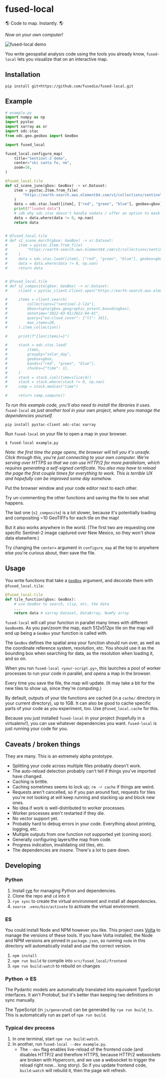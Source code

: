 # fused-local

🌎 Code to map. Instantly. 🌎

_Now on your own computer!_

![fused-local demo](media/fused-local-demo.gif)

You write geospatial analysis code using the tools you already know, `fused-local` lets you visualize that on an interactive map.

## Installation

```
pip install git+https://github.com/fusedio/fused-local.git
```

## Example

```python
# example.py
import numpy as np
import pystac
import xarray as xr
import odc.stac
from odc.geo.geobox import GeoBox

import fused_local

fused_local.configure_map(
    title="Sentinel-2 demo",
    center="ski santa fe, nm",
    zoom=10,
)

@fused_local.tile
def s2_scene_june(gbox: GeoBox) -> xr.Dataset:
    item = pystac.Item.from_file(
        "https://earth-search.aws.element84.com/v1/collections/sentinel-2-l2a/items/S2A_13SDV_20240601_0_L2A"
    )
    data = odc.stac.load([item], ["red", "green", "blue"], geobox=gbox)
    print(f"loaded data")
    # idk why odc.stac doesn't handle nodata / offer an option to mask it
    data = data.where(data != 0, np.nan)
    return data


# @fused_local.tile
# def s2_scene_march(gbox: GeoBox) -> xr.Dataset:
#     item = pystac.Item.from_file(
#         "https://earth-search.aws.element84.com/v1/collections/sentinel-2-l2a/items/S2B_13SDV_20240301_0_L2A"
#     )
#     data = odc.stac.load([item], ["red", "green", "blue"], geobox=gbox)
#     data = data.where(data != 0, np.nan)
#     return data


# @fused_local.tile
# def s2_composite(gbox: GeoBox) -> xr.Dataset:
#     client = pystac_client.Client.open("https://earth-search.aws.element84.com/v1")

#     items = client.search(
#         collections=["sentinel-2-l2a"],
#         bbox=tuple(gbox.geographic_extent.boundingbox),
#         datetime="2022-03-01/2022-04-01",
#         query={"eo:cloud_cover": {"lt": 10}},
#         max_items=20,
#     ).item_collection()

#     print(f"{len(items)=}")

#     stack = odc.stac.load(
#         items,
#         groupby="solar_day",
#         geobox=gbox,
#         bands=["red", "green", "blue"],
#         chunks={"time": 1},
#     )
#     stack = stack.isel(time=slice(4))
#     stack = stack.where(stack != 0, np.nan)
#     comp = stack.median("time")

#     return comp.compute()
```

_To run this example code, you'll also need to install the libraries it uses. `fused-local` as just another tool in your own project, where you manage the dependencies yourself._

```
pip install pystac-client odc-stac xarray
```

Run `fused-local` on your file to open a map in your browser.

```
$ fused-local example.py
```

_Note: the first time the page opens, the browser will tell you it's unsafe. Click through this, you're just connecting to your own computer. We're serving over HTTPS so that we can use HTTP/2 for more parallelism, which requires generating a self-signed certificate. You also may have to reload the page the first couple times for everything to work. This is terrible UX and hopefully can be improved some day somehow._

Put the browser window and your code editor next to each other.

Try un-commenting the other functions and saving the file to see what happens.

The last one (`s2_composite`) is a lot slower, because it's potentially loading and compositing ~10 GeoTIFFs for each tile on the map!

But it also works anywhere in the world. (The first two are requesting one specific Sentinel-2 image captured over New Mexico, so they won't show data elsewhere.)

Try changing the `center=` argument in `configure_map` at the top to anywhere else you're curious about, then save the file.

## Usage

You write functions that take a [`GeoBox`](https://odc-geo.readthedocs.io/en/latest/intro-geobox.html) argument, and decorate them with `@fused_local.tile`:

```python
@fused_local.tile
def tile_function(gbox: GeoBox):
    # use GeoBox to search, clip, etc. the data
    ...
    return data # xarray Dataset, DataArray, NumPy array
```

`fused-local` will call your function in parallel many times with different `GeoBox`es. As you pan/zoom the map, each 512x512px tile on the map will end up being a `GeoBox` your function is called with.

The `GeoBox` defines the spatial area your function should run over, as well as the coordinate reference system, resolution, etc. You should use it as the bounding box when searching for data, as the resolution when loading it, and so on.

When you run `fused-local <your-script.py>`, this launches a pool of worker processes to run your code in parallel, and opens a map in the browser.

Every time you save the file, the map will update. (It may take a bit for the new tiles to show up, since they're computing.)

By default, outputs of your tile functions are cached (in a `cache/` directory in your current directory), up to 1GB. It can also be good to cache specific parts of your code as you experiment, too. Use `@fused_local.cache` for this.

Because you just installed `fused-local` in your project (hopefully in a virtualenv!), you can use whatever dependencies you want. `fused-local` is just running your code for you.

## Caveats / broken things

They are many. This is an extremely alpha prototype.

- Splitting your code across multiple files probably doesn't work.
- The auto-reload detection probably can't tell if things you've imported have changed.
- Caching is brittle.
- Caching sometimes seems to lock up; `rm -r cache` if things are weird.
- Requests aren't cancelled, so if you pan around fast, requests for tiles you're not looking at will keep running and stacking up and block new ones.
- No idea if work is well-distributed to worker processes.
- Worker processes aren't restarted if they die.
- No vector support yet.
- Probably hard to debug errors in your code. Everything about printing, logging, etc.
- Multiple outputs from one function not supported yet (coming soon).
- Generally configuring layers/the map from code.
- Progress indication, invalidating old tiles, etc.
- The dependencies are _insane_. There's a lot to pare down.

## Developing

### Python

1. Install [rye](https://rye.astral.sh) for managing Python and dependencies.
1. Clone the repo and `cd` into it
1. `rye sync` to create the virtual environment and install all dependencies.
1. `source .venv/bin/activate` to activate the virtual environment.

### ES

You could install Node and NPM however you like. This project uses [Volta](https://volta.sh) to manage the versions of these tools. If you have Volta installed, the Node and NPM versions are pinned in `package.json`, so running `node` in this directory will automatically install and use the correct version.

1. `npm install`
1. `npm run build` to compile into `src/fused_local/frontend`
1. `npm run build:watch` to rebuild on changes

### Python -> ES

The Pydantic models are automatically translated into equivalent TypeScript interfaces. It ain't Protobuf, but it's better than keeping two definitions in sync manually.

The TypeScript (in `js/generated`) can be generated by `rye run build_ts`. This is automatically run as part of `npm run build`.

### Typical dev process

1. In one terminal, start `npm run build:watch`.
1. In another, run `fused-local --dev example.py`.
    - The `--dev` flag enables live-reload of the frontend code (and disables HTTP/2 and therefore HTTPS, because HTTP/2 websockets are broken with Hypercorn, and we use a websocket to trigger the reload right now... long story). So if you update frontend code, `build:watch` will rebuild it, then the page will refresh.
